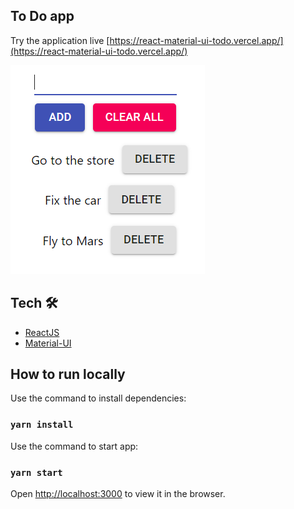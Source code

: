 ## To Do app

Try the application live [https://react-material-ui-todo.vercel.app/](https://react-material-ui-todo.vercel.app/)

![Preview image](/src/assets/preview.png)
## Tech 🛠

- [ReactJS](https://reactjs.org/)
- [Material-UI](https://material-ui.com/)

## How to run locally

Use the command to install dependencies:

### `yarn install`

Use the command to start app:

### `yarn start`

Open [http://localhost:3000](http://localhost:3000) to view it in the browser.

